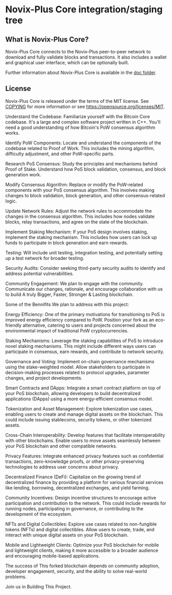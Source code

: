 Novix-Plus Core integration/staging tree
=====================================

What is Novix-Plus Core?
---------------------

Novix-Plus Core connects to the Novix-Plus peer-to-peer network to download and fully
validate blocks and transactions. It also includes a wallet and graphical user
interface, which can be optionally built.

Further information about Novix-Plus Core is available in the [doc folder](/doc).

License
-------

Novix-Plus Core is released under the terms of the MIT license. See [COPYING](COPYING) for more
information or see https://opensource.org/licenses/MIT.

Understand the Codebase:
Familiarize yourself with the Bitcoin Core codebase. It's a large and complex software project written in C++. You'll need a good understanding of how Bitcoin's PoW consensus algorithm works.

Identify PoW Components:
Locate and understand the components of the codebase related to Proof of Work. This includes the mining algorithm, difficulty adjustment, and other PoW-specific parts.

Research PoS Consensus:
Study the principles and mechanisms behind Proof of Stake. Understand how PoS block validation, consensus, and block generation work.

Modify Consensus Algorithm:
Replace or modify the PoW-related components with your PoS consensus algorithm. This involves making changes to block validation, block generation, and other consensus-related logic.

Update Network Rules:
Adjust the network rules to accommodate the changes in the consensus algorithm. This includes how nodes validate blocks, relay transactions, and agree on the state of the blockchain.

Implement Staking Mechanism:
If your PoS design involves staking, implement the staking mechanism. This includes how users can lock up funds to participate in block generation and earn rewards.

Testing:
Will include unit testing, integration testing, and potentially setting up a test network for broader testing.

Security Audits:
Consider seeking third-party security audits to identify and address potential vulnerabilities.

Community Engagement:
We plan to engage with the community. Communicate our changes, rationale, and encourage collaboration with us to build A truly Bigger, Faster, Stronger & Lasting blockchain.

Some of the Bennifits We plan to address with this project:

Energy Efficiency:
One of the primary motivations for transitioning to PoS is improved energy efficiency compared to PoW. Position your fork as an eco-friendly alternative, catering to users and projects concerned about the environmental impact of traditional PoW cryptocurrencies.

Staking Mechanisms:
Leverage the staking capabilities of PoS to introduce novel staking mechanisms. This might include different ways users can participate in consensus, earn rewards, and contribute to network security.

Governance and Voting:
Implement on-chain governance mechanisms using the stake-weighted model. Allow stakeholders to participate in decision-making processes related to protocol upgrades, parameter changes, and project developments.

Smart Contracts and DApps:
Integrate a smart contract platform on top of your PoS blockchain, allowing developers to build decentralized applications (DApps) using a more energy-efficient consensus model.

Tokenization and Asset Management:
Explore tokenization use cases, enabling users to create and manage digital assets on the blockchain. This could include issuing stablecoins, security tokens, or other tokenized assets.

Cross-Chain Interoperability:
Develop features that facilitate interoperability with other blockchains. Enable users to move assets seamlessly between your PoS blockchain and other compatible networks.

Privacy Features:
Integrate enhanced privacy features such as confidential transactions, zero-knowledge proofs, or other privacy-preserving technologies to address user concerns about privacy.

Decentralized Finance (DeFi):
Capitalize on the growing trend of decentralized finance by providing a platform for various financial services like lending, borrowing, decentralized exchanges, and yield farming.

Community Incentives:
Design incentive structures to encourage active participation and contribution to the network. This could include rewards for running nodes, participating in governance, or contributing to the development of the ecosystem.

NFTs and Digital Collectibles:
Explore use cases related to non-fungible tokens (NFTs) and digital collectibles. Allow users to create, trade, and interact with unique digital assets on your PoS blockchain.

Mobile and Lightweight Clients:
Optimize your PoS blockchain for mobile and lightweight clients, making it more accessible to a broader audience and encouraging mobile-based applications.

The success of This forked blockchain depends on community adoption, developer engagement, security, and the ability to solve real-world problems.

Join us in Building This Project.
